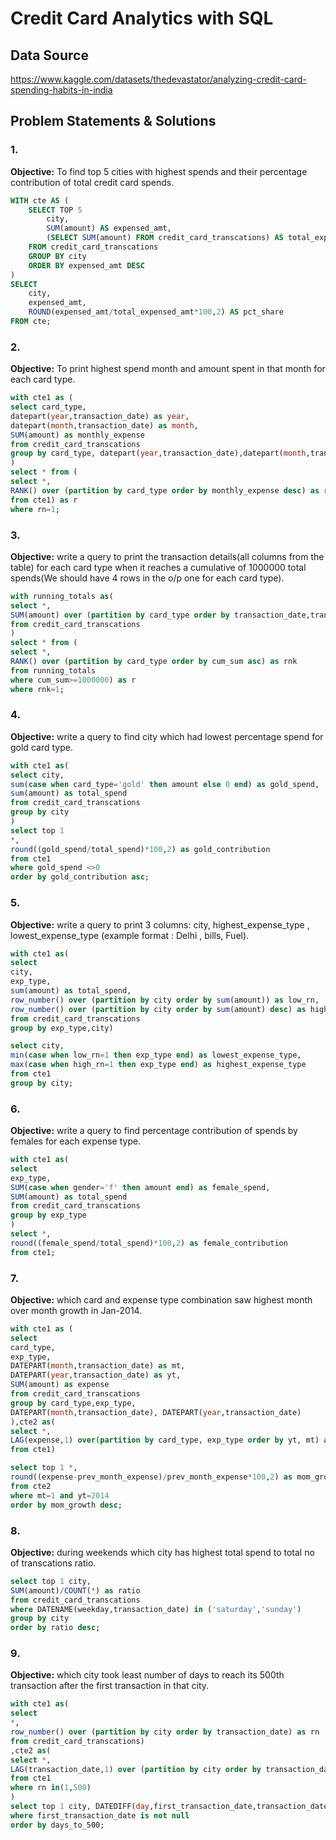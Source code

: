 # Credit Card Analytics with SQL

## Data Source
https://www.kaggle.com/datasets/thedevastator/analyzing-credit-card-spending-habits-in-india

## Problem Statements & Solutions

### 1. 
**Objective:** To find top 5 cities with highest spends and their percentage contribution of total credit card spends.  

```sql
WITH cte AS (
    SELECT TOP 5 
        city, 
        SUM(amount) AS expensed_amt, 
        (SELECT SUM(amount) FROM credit_card_transcations) AS total_expensed_amt
    FROM credit_card_transcations
    GROUP BY city
    ORDER BY expensed_amt DESC
)
SELECT 
    city,
    expensed_amt,
    ROUND(expensed_amt/total_expensed_amt*100,2) AS pct_share
FROM cte;
```
### 2. 
**Objective:** To print highest spend month and amount spent in that month for each card type.

```sql
with cte1 as (
select card_type,
datepart(year,transaction_date) as year,
datepart(month,transaction_date) as month,
SUM(amount) as monthly_expense
from credit_card_transcations
group by card_type, datepart(year,transaction_date),datepart(month,transaction_date)
)
select * from (
select *,
RANK() over (partition by card_type order by monthly_expense desc) as rn
from cte1) as r
where rn=1;
```

### 3.
**Objective:** write a query to print the transaction details(all columns from the table) for each card type when it reaches a cumulative of 1000000 total spends(We should have 4 rows in the o/p one for each card type).

```sql
with running_totals as(
select *,
SUM(amount) over (partition by card_type order by transaction_date,transaction_id) as cum_sum
from credit_card_transcations
)
select * from (
select *,
RANK() over (partition by card_type order by cum_sum asc) as rnk
from running_totals
where cum_sum>=1000000) as r
where rnk=1;
```

### 4.
**Objective:** write a query to find city which had lowest percentage spend for gold card type.

```sql
with cte1 as(
select city,
sum(case when card_type='gold' then amount else 0 end) as gold_spend,
sum(amount) as total_spend
from credit_card_transcations
group by city 
)
select top 1
*,
round((gold_spend/total_spend)*100,2) as gold_contribution
from cte1
where gold_spend <>0
order by gold_contribution asc;
```
### 5.
**Objective:** write a query to print 3 columns:  city, highest_expense_type , lowest_expense_type (example format : Delhi , bills, Fuel).

```sql
with cte1 as(
select 
city,
exp_type,
sum(amount) as total_spend,
row_number() over (partition by city order by sum(amount)) as low_rn,
row_number() over (partition by city order by sum(amount) desc) as high_rn
from credit_card_transcations
group by exp_type,city)

select city,
min(case when low_rn=1 then exp_type end) as lowest_expense_type,
max(case when high_rn=1 then exp_type end) as highest_expense_type
from cte1
group by city;
```
### 6.
**Objective:** write a query to find percentage contribution of spends by females for each expense type.

```sql
with cte1 as(
select 
exp_type,
SUM(case when gender='f' then amount end) as female_spend,
SUM(amount) as total_spend
from credit_card_transcations
group by exp_type
)
select *,
round((female_spend/total_spend)*100,2) as female_contribution
from cte1;
```
### 7.
**Objective:** which card and expense type combination saw highest month over month growth in Jan-2014.

```sql
with cte1 as (
select 
card_type,
exp_type,
DATEPART(month,transaction_date) as mt,
DATEPART(year,transaction_date) as yt,
SUM(amount) as expense
from credit_card_transcations
group by card_type,exp_type,
DATEPART(month,transaction_date), DATEPART(year,transaction_date)
),cte2 as(
select *,
LAG(expense,1) over(partition by card_type, exp_type order by yt, mt) as prev_month_expense
from cte1)

select top 1 *,
round((expense-prev_month_expense)/prev_month_expense*100,2) as mom_growth
from cte2
where mt=1 and yt=2014
order by mom_growth desc;
```

### 8. 
**Objective:** during weekends which city has highest total spend to total no of transcations ratio.

```sql 
select top 1 city,
SUM(amount)/COUNT(*) as ratio
from credit_card_transcations
where DATENAME(weekday,transaction_date) in ('saturday','sunday')
group by city
order by ratio desc;
```
### 9. 
**Objective:** which city took least number of days to reach its 500th transaction after the first transaction in that city.

```sql
with cte1 as(
select 
*,
row_number() over (partition by city order by transaction_date) as rn
from credit_card_transcations) 
,cte2 as(
select *,
LAG(transaction_date,1) over (partition by city order by transaction_date) as first_transaction_date
from cte1 
where rn in(1,500)
)
select top 1 city, DATEDIFF(day,first_transaction_date,transaction_date) as days_to_500 from cte2
where first_transaction_date is not null
order by days_to_500;
```
